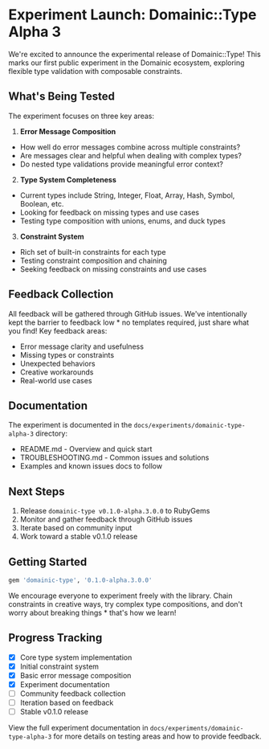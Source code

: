 # Experiment Launch: Domainic::Type Alpha 3

We're excited to announce the experimental release of Domainic::Type! This marks our first public experiment in the
Domainic ecosystem, exploring flexible type validation with composable constraints.

## What's Being Tested

The experiment focuses on three key areas:

1. **Error Message Composition**
  * How well do error messages combine across multiple constraints?
  * Are messages clear and helpful when dealing with complex types?
  * Do nested type validations provide meaningful error context?

2. **Type System Completeness**
  * Current types include String, Integer, Float, Array, Hash, Symbol, Boolean, etc.
  * Looking for feedback on missing types and use cases
  * Testing type composition with unions, enums, and duck types

3. **Constraint System**
  * Rich set of built-in constraints for each type
  * Testing constraint composition and chaining
  * Seeking feedback on missing constraints and use cases

## Feedback Collection

All feedback will be gathered through GitHub issues. We've intentionally kept the barrier to feedback low * no templates
required, just share what you find! Key feedback areas:

* Error message clarity and usefulness
* Missing types or constraints
* Unexpected behaviors
* Creative workarounds
* Real-world use cases

## Documentation

The experiment is documented in the `docs/experiments/domainic-type-alpha-3` directory:

* README.md - Overview and quick start
* TROUBLESHOOTING.md - Common issues and solutions
* Examples and known issues docs to follow

## Next Steps

1. Release `domainic-type v0.1.0-alpha.3.0.0` to RubyGems
2. Monitor and gather feedback through GitHub issues
3. Iterate based on community input
4. Work toward a stable v0.1.0 release

## Getting Started

```ruby
gem 'domainic-type', '0.1.0-alpha.3.0.0'
```

We encourage everyone to experiment freely with the library. Chain constraints in creative ways, try complex type
compositions, and don't worry about breaking things * that's how we learn!

## Progress Tracking

* [x] Core type system implementation
* [x] Initial constraint system
* [x] Basic error message composition
* [x] Experiment documentation
* [ ] Community feedback collection
* [ ] Iteration based on feedback
* [ ] Stable v0.1.0 release

View the full experiment documentation in `docs/experiments/domainic-type-alpha-3` for more details on testing areas and
how to provide feedback.

